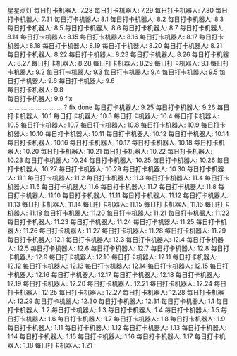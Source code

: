 星星点灯
每日打卡机器人: 7.28
每日打卡机器人: 7.29
每日打卡机器人: 7.30
每日打卡机器人: 7.31
每日打卡机器人: 8.1
每日打卡机器人: 8.2
每日打卡机器人: 8.3
每日打卡机器人: 8.5
每日打卡机器人: 8.6
每日打卡机器人: 8.7
每日打卡机器人: 8.14
每日打卡机器人: 8.15
每日打卡机器人: 8.16
每日打卡机器人: 8.17
每日打卡机器人: 8.18
每日打卡机器人: 8.19
每日打卡机器人: 8.20
每日打卡机器人: 8.21
每日打卡机器人: 8.22
每日打卡机器人: 8.23
每日打卡机器人: 8.26
每日打卡机器人: 8.27
每日打卡机器人: 8.28
每日打卡机器人: 8.29
每日打卡机器人: 9.1
每日打卡机器人: 9.2
每日打卡机器人: 9.3
每日打卡机器人: 9.4
每日打卡机器人: 9.5
每日打卡机器人: 9.6
每日打卡机器人: 9.6  
每日打卡机器人: 9.8  
每日打卡机器人: 9.9 
fix  
...
...
...
...
...
...
...
...
?
fix done
每日打卡机器人: 9.25
每日打卡机器人: 9.26
每日打卡机器人: 10.1
每日打卡机器人: 10.3
每日打卡机器人: 10.4
每日打卡机器人: 10.5
每日打卡机器人: 10.7
每日打卡机器人: 10.8
每日打卡机器人: 10.9
每日打卡机器人: 10.10
每日打卡机器人: 10.11
每日打卡机器人: 10.12
每日打卡机器人: 10.14
每日打卡机器人: 10.16
每日打卡机器人: 10.17
每日打卡机器人: 10.18
每日打卡机器人: 10.20
每日打卡机器人: 10.21
每日打卡机器人: 10.22
每日打卡机器人: 10.23
每日打卡机器人: 10.24
每日打卡机器人: 10.25
每日打卡机器人: 10.26
每日打卡机器人: 10.27
每日打卡机器人: 10.29
每日打卡机器人: 10.30
每日打卡机器人: 11.1
每日打卡机器人: 11.2
每日打卡机器人: 11.3
每日打卡机器人: 11.4
每日打卡机器人: 11.5
每日打卡机器人: 11.6
每日打卡机器人: 11.7
每日打卡机器人: 11.8
每日打卡机器人: 11.10
每日打卡机器人: 11.11
每日打卡机器人: 11.12
每日打卡机器人: 11.13
每日打卡机器人: 11.14
每日打卡机器人: 11.15
每日打卡机器人: 11.16
每日打卡机器人: 11.18
每日打卡机器人: 11.20
每日打卡机器人: 11.21
每日打卡机器人: 11.22
每日打卡机器人: 11.23
每日打卡机器人: 11.24
每日打卡机器人: 11.25
每日打卡机器人: 11.26
每日打卡机器人: 11.27
每日打卡机器人: 11.28
每日打卡机器人: 11.29
每日打卡机器人: 12.1
每日打卡机器人: 12.3
每日打卡机器人: 12.4
每日打卡机器人: 12.5
每日打卡机器人: 12.6
每日打卡机器人: 12.7
每日打卡机器人: 12.8
每日打卡机器人: 12.9
每日打卡机器人: 12.10
每日打卡机器人: 12.11
每日打卡机器人: 12.12
每日打卡机器人: 12.13
每日打卡机器人: 12.14
每日打卡机器人: 12.15
每日打卡机器人: 12.16
每日打卡机器人: 12.17
每日打卡机器人: 12.18
每日打卡机器人: 12.19
每日打卡机器人: 12.20
每日打卡机器人: 12.21
每日打卡机器人: 12.24
每日打卡机器人: 12.25
每日打卡机器人: 12.27
每日打卡机器人: 12.28
每日打卡机器人: 12.29
每日打卡机器人: 12.30
每日打卡机器人: 12.31
每日打卡机器人: 1.1
每日打卡机器人: 1.2
每日打卡机器人: 1.3
每日打卡机器人: 1.4
每日打卡机器人: 1.5
每日打卡机器人: 1.6
每日打卡机器人: 1.7
每日打卡机器人: 1.8
每日打卡机器人: 1.9
每日打卡机器人: 1.11
每日打卡机器人: 1.12
每日打卡机器人: 1.13
每日打卡机器人: 1.14
每日打卡机器人: 1.15
每日打卡机器人: 1.16
每日打卡机器人: 1.17
每日打卡机器人: 1.18
每日打卡机器人: 1.21
